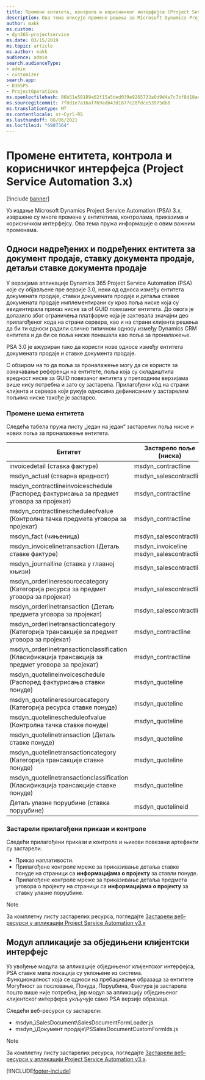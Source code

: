 ```yaml
---
title: Промене ентитета, контрола и корисничког интерфејса (Project Service Automation 3.x)
description: Ова тема описује промене решења за Microsoft Dynamics Project Service Automation 3.x.
author: makk
ms.custom:
- dyn365-projectservice
ms.date: 03/15/2019
ms.topic: article
ms.author: makk
audience: admin
search.audienceType:
- admin
- customizer
search.app:
- D365PS
- ProjectOperations
ms.openlocfilehash: 86b51e58189a62f15a5ded039e9265733a0d9d4a7c7bf8d18ac46aadf1d2a931
ms.sourcegitcommit: 7f8d1e7a16af769adb43d1877c28fdce53975db8
ms.translationtype: MT
ms.contentlocale: sr-Cyrl-RS
ms.lasthandoff: 08/06/2021
ms.locfileid: "6987364"
---
```

# <a name="entity-control-and-user-interface-changes-project-service-automation-3x"></a>Промене ентитета, контрола и корисничког интерфејса (Project Service Automation 3.x)

[!include [banner](../../includes/psa-now-project-operations.md)]


Уз издање Microsoft Dynamics Project Service Automation (PSA) 3.x, извршене су многе промене у ентитетима, контролама, приказима и корисничком интерфејсу. Ова тема пружа информације о овим важним променама.

## <a name="parent-child-relationships-for-sales-document-sales-document-line-sales-document-line-detail-entities"></a>Односи надређених и подређених ентитета за документ продаје, ставку документа продаје, детаљи ставке документа продаје
У верзијама апликације Dynamics 365 Project Service Automation (PSA) које су објављене пре верзије 3.0, неки од односа између ентитета докумената продаје, ставки докумената продаје и детаља ставке докумената продаје имплементирани су кроз поља ниске која су евидентирала приказ ниске за of GUID повезаног ентитета. До овога је долазило због ограничења платформе која је захтевала значајни део прилагођеног кода на страни сервера, као и на страни клијента решења да би ти односи радили слично типичном односу између Dynamics CRM ентитета и да би се поља ниске понашала као поља за проналажење.

PSA 3.0 је ажуриран тако да користи нове односе између ентитета докумената продаје и ставке документа продаје.

С обзиром на то да поља за проналажење могу да се користе за означавање референци на ентитете, поља која су складиштила вредност ниске за GUID повезаног ентитета у претходним верзијама више нису потребна и зато су застарела. Прилагођени кôд на страни клијента и сервера који рукује односима дефинисаним у застарелим пољима ниске такође је застарео.

### <a name="entity-schema-changes"></a>Промене шема ентитета
Следећа табела пружа листу „један на један“ застарелих поља ниске и нових поља за проналажење ентитета. 

 Ентитет |   Застарело поље (ниска) | Ново поље (проналажење)
--- | --- | ---
invoicedetail (ставка фактуре) |  msdyn_contractline |    msdyn_contractlineid
msdyn_actual (стварна вредност) | msdyn_salescontractline |   msdyn_salescontractlineid
msdyn_contractlineinvoiceschedule (Распоред фактурисања за предмет уговора за пројекат) |    msdyn_contractline |    msdyn_contractlineid
msdyn_contractlinescheduleofvalue (Контролна тачка предмета уговора за пројекат) |   msdyn_contractline |    msdyn_contractlineid
msdyn_fact (чињеница) | msdyn_salescontractline |   msdyn_salescontractlineid
msdyn_invoicelinetransaction (Детаљ ставке фактуре) | msdyn_invoiceline <br> msdyn_salescontractline | msdyn_invoicelineid <br> msdyn_salescontractlineid
msdyn_journalline (ставка у главној књизи) |  msdyn_salescontractline |   msdyn_salescontractlineid
msdyn_orderlineresourcecategory (Категорија ресурса за предмет уговора за пројекат) | msdyn_salescontractline |   msdyn_contractlineid
msdyn_orderlinetransaction (Детаљ предмета уговора за пројекат) | msdyn_salescontractline |   msdyn_salescontractlineid
msdyn_orderlinetransactioncategory (Категорија трансакције за предмет уговора за пројекат) |   msdyn_contractline |    msdyn_contractlineid
msdyn_orderlinetransactionclassification (Класификација трансакција за предмет уговора за пројекат) |   msdyn_contractline |    msdyn_contractlineid
msdyn_quotelineinvoiceschedule (Распоред фактурисања ставки понуде) |  msdyn_quoteline |   msdyn_quotelineid
msdyn_quotelineresourcecategory (Категорија ресурса ставке понуде) |    msdyn_quoteline |   msdyn_quotelineid
msdyn_quotelinescheduleofvalue (Контролна тачка ставке понуде) | msdyn_quoteline |   msdyn_quotelineid
msdyn_quotelinetransaction (Детаљ ставке понуде) |    msdyn_quoteline |   msdyn_quotelineid
msdyn_quotelinetransactioncategory (Категорија трансакције ставке понуде) |  msdyn_quoteline |   msdyn_quotelineid
msdyn_quotelinetransactionclassification (Класификација трансакције ставке понуде) |  msdyn_quoteline |   msdyn_quotelineid
Детаљ улазне поруџбине (ставка поруџбине) | msdyn_quotelineid | msdyn_quoteline 

### <a name="deprecated-custom-views-and-controls"></a>Застарели прилагођени прикази и контроле
Следећи прилагођени прикази и контроле и њихови повезани артефакти су застарели.

- Приказ наплативости.
- Прилагођене контроле мреже за приказивање детаља ставке понуде на страници са **информацијама о пројекту** за ставли понуде.
- Прилагођене контроле мреже за приказивање детаља предмета уговора о пројекту на страници са **информацијама о пројекту** за ставку улазне поруџбине.

> [!NOTE]
> За комплетну листу застарелих ресурса, погледајте [Застарели веб-ресурси у апликацији Project Service Automation v3.x](../developer-guides/web-resources-deprecated-v3.x.md)

## <a name="unified-client-interface-app-module"></a>Модул апликације за обједињени клијентски интерфејс
Уз увођење модула за апликације обједињеног клијентског интерфејса, PSA ставке мапа локација су уклоњене из система.  
Функционалност која се односи на пребацивање образаца за ентитете Могућност за пословање, Понуда, Поруџбина, Фактура је застарела пошто више није потребна, јер модул за апликацију обједињеног клијентског интерфејса укључује само PSA верзије образаца.  

Следећи веб-ресурси су застарели:

- msdyn_\SalesDocument\SalesDocumentFormLoader.js
- msdyn_\Документ продаје\PSSalesDocumentCustomFormIds.js

> [!NOTE]
> За комплетну листу застарелих ресурса, погледајте [Застарели веб-ресурси у апликацији Project Service Automation v3.x](../developer-guides/web-resources-deprecated-v3.x.md).




[!INCLUDE[footer-include](../../includes/footer-banner.md)]